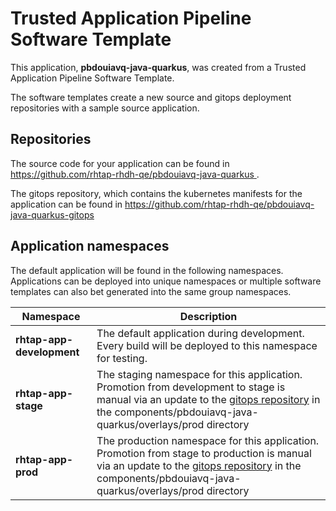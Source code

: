# Trusted Application Pipeline Software Template

This application, **pbdouiavq-java-quarkus**, was created from a Trusted Application Pipeline Software Template.

The software templates create a new source and gitops deployment repositories with a sample source application. 

## Repositories

The source code for your application can be found in [https://github.com/rhtap-rhdh-qe/pbdouiavq-java-quarkus ](https://github.com/rhtap-rhdh-qe/pbdouiavq-java-quarkus ).
 
The gitops repository, which contains the kubernetes manifests for the application can be found in 
[https://github.com/rhtap-rhdh-qe/pbdouiavq-java-quarkus-gitops ](https://github.com/rhtap-rhdh-qe/pbdouiavq-java-quarkus-gitops ) 

## Application namespaces 

The default application will be found in the following namespaces. Applications can be deployed into unique namespaces or multiple software templates can also bet generated into the same group namespaces.  

|  Namespace   |  Description   |  
| -------- | -------- |   
| **rhtap-app-development** | The default application during development. Every build will be deployed to this namespace for testing. | 
| **rhtap-app-stage** | The staging namespace for this application. Promotion from development to stage is manual via an update to the [gitops repository](https://github.com/rhtap-rhdh-qe/pbdouiavq-java-quarkus-gitops ) in the components/pbdouiavq-java-quarkus/overlays/prod directory |  
| **rhtap-app-prod** | The production namespace for this application. Promotion from stage to production is manual via an update to the [gitops repository](https://github.com/rhtap-rhdh-qe/pbdouiavq-java-quarkus-gitops ) in the components/pbdouiavq-java-quarkus/overlays/prod directory | 